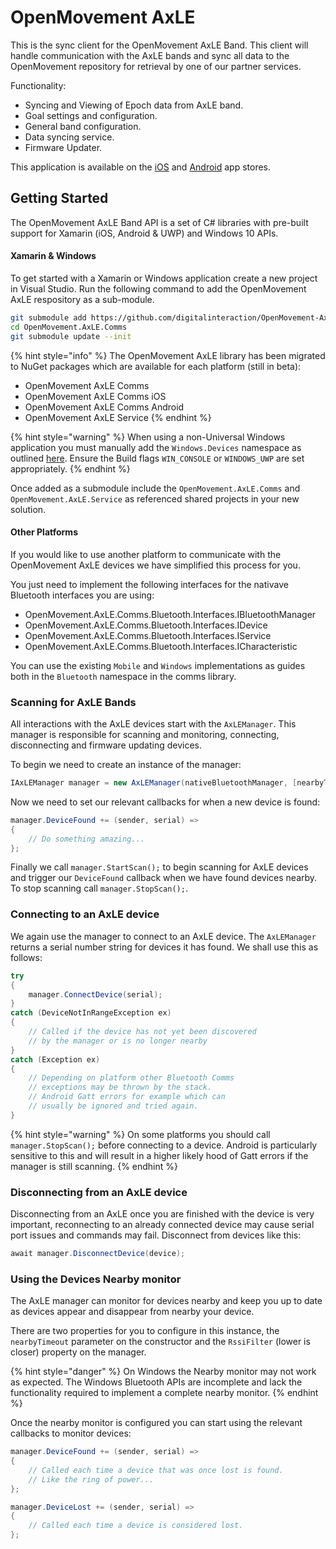 # OpenMovement AxLE

This is the sync client for the OpenMovement AxLE Band. This client will handle communication with the AxLE bands and sync all data to the OpenMovement repository for retrieval by one of our partner services.

Functionality:

* Syncing and Viewing of Epoch data from AxLE band.
* Goal settings and configuration.
* General band configuration.
* Data syncing service.
* Firmware Updater.

This application is available on the [iOS](https://itunes.apple.com/us/app/openmovement-axle/id1298548301?ls=1&mt=8) and [Android](https://play.google.com/store/apps/details?id=uk.ac.ncl.OpenLab.OpenMovement.AxLE.App) app stores.

## Getting Started

The OpenMovement AxLE Band API is a set of C\# libraries with pre-built support for Xamarin \(iOS, Android & UWP\) and Windows 10 APIs.

#### Xamarin & Windows

To get started with a Xamarin or Windows application create a new project in Visual Studio. Run the following command to add the OpenMovement AxLE respository as a sub-module.

```bash
git submodule add https://github.com/digitalinteraction/OpenMovement-AxLE-Comms OpenMovement.AxLE.Comms
cd OpenMovement.AxLE.Comms
git submodule update --init
```

{% hint style="info" %}
The OpenMovement AxLE library has been migrated to NuGet packages which are available for each platform \(still in beta\):

* OpenMovement AxLE Comms
* OpenMovement AxLE Comms iOS
* OpenMovement AxLE Comms Android
* OpenMovement AxLE Service
{% endhint %}

{% hint style="warning" %}
When using a non-Universal Windows application you must manually add the `Windows.Devices` namespace as outlined [here](http://kiewic.com/2015-11-24/how-to-use-windows-10-runtime-store-universal-apis-in-desktop-console-apps). Ensure the Build flags `WIN_CONSOLE` or `WINDOWS_UWP` are set appropriately.
{% endhint %}

Once added as a submodule include the `OpenMovement.AxLE.Comms` and `OpenMovement.AxLE.Service` as referenced shared projects in your new solution.

#### Other Platforms

If you would like to use another platform to communicate with the OpenMovement AxLE devices we have simplified this process for you.

You just need to implement the following interfaces for the nativave Bluetooth interfaces you are using:

* OpenMovement.AxLE.Comms.Bluetooth.Interfaces.IBluetoothManager
* OpenMovement.AxLE.Comms.Bluetooth.Interfaces.IDevice
* OpenMovement.AxLE.Comms.Bluetooth.Interfaces.IService
* OpenMovement.AxLE.Comms.Bluetooth.Interfaces.ICharacteristic

You can use the existing `Mobile` and `Windows` implementations as guides both in the `Bluetooth` namespace in the comms library.

### Scanning for AxLE Bands

All interactions with the AxLE devices start with the `AxLEManager`. This manager is responsible for scanning and monitoring, connecting, disconnecting and firmware updating devices.

To begin we need to create an instance of the manager:

```csharp
IAxLEManager manager = new AxLEManager(nativeBluetoothManager, [nearbyTimeout = 30000]);
```

Now we need to set our relevant callbacks for when a new device is found:

```csharp
manager.DeviceFound += (sender, serial) =>
{
    // Do something amazing...
};
```

Finally we call `manager.StartScan();` to begin scanning for AxLE devices and trigger our `DeviceFound` callback when we have found devices nearby. To stop scanning call `manager.StopScan();`.

### Connecting to an AxLE device

We again use the manager to connect to an AxLE device. The `AxLEManager` returns a serial number string for devices it has found. We shall use this as follows:

```csharp
try
{
    manager.ConnectDevice(serial);
}
catch (DeviceNotInRangeException ex)
{
    // Called if the device has not yet been discovered
    // by the manager or is no longer nearby
}
catch (Exception ex)
{
    // Depending on platform other Bluetooth Comms
    // exceptions may be thrown by the stack.
    // Android Gatt errors for example which can
    // usually be ignored and tried again.
}
```

{% hint style="warning" %}
On some platforms you should call `manager.StopScan();` before connecting to a device. Android is particularly sensitive to this and will result in a higher likely hood of Gatt errors if the manager is still scanning.
{% endhint %}

### Disconnecting from an AxLE device

Disconnecting from an AxLE once you are finished with the device is very important, reconnecting to an already connected device may cause serial port issues and commands may fail. Disconnect from devices like this:

```csharp
await manager.DisconnectDevice(device);
```

### Using the Devices Nearby monitor

The AxLE manager can monitor for devices nearby and keep you up to date as devices appear and disappear from nearby your device.

There are two properties for you to configure in this instance, the `nearbyTimeout` parameter on the constructor and the `RssiFilter` \(lower is closer\) property on the manager.

{% hint style="danger" %}
On Windows the Nearby monitor may not work as expected. The Windows Bluetooth APIs are incomplete and lack the functionality required to implement a complete nearby monitor.
{% endhint %}

Once the nearby monitor is configured you can start using the relevant callbacks to monitor devices:

```csharp
manager.DeviceFound += (sender, serial) =>
{
    // Called each time a device that was once lost is found.
    // Like the ring of power...
};

manager.DeviceLost += (sender, serial) =>
{
    // Called each time a device is considered lost.
};
```

